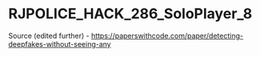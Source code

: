 # RJPOLICE_HACK_286_SoloPlayer_8

Source (edited further) - https://paperswithcode.com/paper/detecting-deepfakes-without-seeing-any